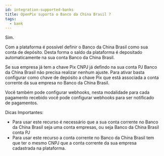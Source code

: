 ```yaml
---
id: integration-supported-banks
title: OpenPix suporta o Banco da China Brasil ?
tags:
  - bank
---
```


Sim.

Com a plataforma é possível definir o Banco da China Brasil como sua conta de depósito. Desta forma o saldo da plataforma é depositado automaticamente na sua conta Banco da China Brasil.

Se sua empresa já tem a chave Pix CNPJ já defindo na sua conta PJ Banco da China Brasil não precisa realizar nenhum ajuste. Para ativar basta configurar como chave de depósito a chave Pix que está associada a conta corrente da sua empresa no Banco da China Brasil.

Você também pode configurar webhooks, nesta modalidade para cada pagamento recebido você pode configurar webhooks para ser notificado de pagamentos.

Dicas Importantes:

- Para usar este recurso é necessário que a sua conta corrente no Banco da China Brasil seja uma conta empresas, ou seja Banco da China Brasil conta PJ
- Para usar este recurso a conta corrente no Banco da China Brasil tem que ter o mesmo CNPJ que a conta corrente da sua empresa cadastrada na plataforma.
